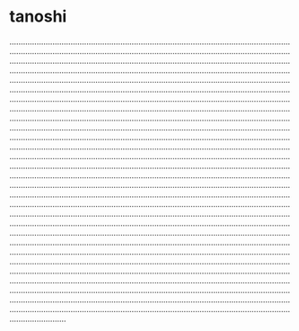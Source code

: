 # tanoshi
.....................................................................................................................................................................................................................................................................................................................................................................................................................................................................................................................................................................................................................................................................................................................................................................................................................................................................................................................................................................................................................................................................................................................................................................................................................................................................................................................................................................................................................................................................................................................................................................................................................................................................................................................................................................................................................................................................................................................................................................................................................................................................................................................................................................................................................................................................................................................................................................................................................................................................................................................................................................................................................................................................................................................................................................................................................................................................................................................................................................................................................................................................................................................................................................................................................................................................................................................................................................................................................................................................................................................................................................................................................................................................................................................................................................